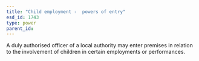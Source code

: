 ```yaml
---
title: "Child employment -  powers of entry"
esd_id: 1743
type: power
parent_id:  
---
```


A duly authorised officer of a local authority may enter premises in relation to the involvement of children in certain employments or performances.

